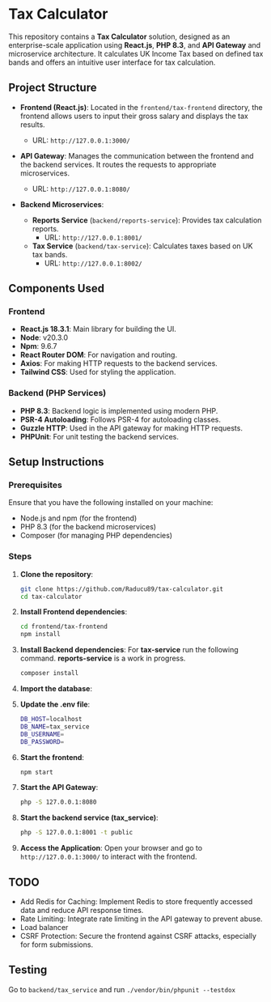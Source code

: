 # Tax Calculator

This repository contains a **Tax Calculator** solution, designed as an enterprise-scale application using **React.js**, **PHP 8.3**, and **API Gateway** and microservice architecture. It calculates UK Income Tax based on defined tax bands and offers an intuitive user interface for tax calculation.

## Project Structure

- **Frontend (React.js)**: Located in the `frontend/tax-frontend` directory, the frontend allows users to input their gross salary and displays the tax results.
  - URL: `http://127.0.0.1:3000/`

- **API Gateway**: Manages the communication between the frontend and the backend services. It routes the requests to appropriate microservices.
  - URL: `http://127.0.0.1:8080/`

- **Backend Microservices**:
  - **Reports Service** (`backend/reports-service`): Provides tax calculation reports.
    - URL: `http://127.0.0.1:8001/`
  - **Tax Service** (`backend/tax-service`): Calculates taxes based on UK tax bands.
    - URL: `http://127.0.0.1:8002/`

## Components Used

### Frontend

- **React.js 18.3.1**: Main library for building the UI.
- **Node**: v20.3.0
- **Npm**: 9.6.7
- **React Router DOM**: For navigation and routing.
- **Axios**: For making HTTP requests to the backend services.
- **Tailwind CSS**: Used for styling the application.

### Backend (PHP Services)

- **PHP 8.3**: Backend logic is implemented using modern PHP.
- **PSR-4 Autoloading**: Follows PSR-4 for autoloading classes.
- **Guzzle HTTP**: Used in the API gateway for making HTTP requests.
- **PHPUnit**: For unit testing the backend services.

## Setup Instructions

### Prerequisites

Ensure that you have the following installed on your machine:
- Node.js and npm (for the frontend)
- PHP 8.3 (for the backend microservices)
- Composer (for managing PHP dependencies)

### Steps

1. **Clone the repository**:
   ```bash
   git clone https://github.com/Raducu89/tax-calculator.git
   cd tax-calculator

2. **Install Frontend dependencies**:
   ```bash
   cd frontend/tax-frontend
   npm install

3. **Install Backend dependencies**: For **tax-service** run the following command. **reports-service** is a work in progress.
   ```bash
   composer install

4. **Import the database**: 

5. **Update the .env file**:
   ```bash
   DB_HOST=localhost
   DB_NAME=tax_service
   DB_USERNAME=
   DB_PASSWORD=

6. **Start the frontend**: 
   ```bash
   npm start

7. **Start the API Gateway**: 
   ```bash
   php -S 127.0.0.1:8080

8. **Start the backend service (tax_service)**: 
   ```bash
   php -S 127.0.0.1:8001 -t public

9. **Access the Application**:  Open your browser and go to `http://127.0.0.1:3000/` to interact with the frontend.


## TODO

- Add Redis for Caching: Implement Redis to store frequently accessed data and reduce API response times.
- Rate Limiting: Integrate rate limiting in the API gateway to prevent abuse.
- Load balancer
- CSRF Protection: Secure the frontend against CSRF attacks, especially for form submissions.


## Testing 

Go to `backend/tax_service` and run `./vendor/bin/phpunit --testdox`